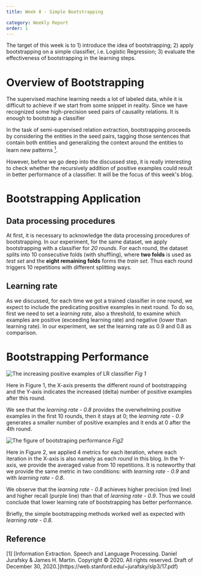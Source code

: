 ```yaml
---
title: Week 8 - Simple Bootstrapping

category: Weekly Report
order: 1
---
```


<!--
1. Bootstrapping Overview
2. Bootstrapping performance
 -->

The target of this week is to 1) introduce the idea of bootstrapping; 2) apply bootstrapping on a simple classifier, i.e. Logistic Regression; 3) evaluate the effectiveness of bootstrapping in the learning steps.


# Overview of Bootstrapping

The supervised machine learning needs a lot of labeled data, while it is difficult to achieve if we start from some snippet in reality. Since we have recognized some high-precision seed pairs of causality relations. It is enough to bootstrap a classifier

In the task of semi-supervised relation extraction, bootstrapping proceeds by considering the entities in the seed pairs, tagging those sentences that contain both entities and generalizing the context around the entities to learn new patterns [<sup>1</sup>](#refer-anchor-1).

However, before we go deep into the discussed step, it is really interesting to check whether the recursively addition of positive examples could result in better performance of a classifier. It will be the focus of this week's blog.


# Bootstrapping Application
## Data processing procedures
At first, it is necessary to acknowledge the data processing procedures of bootstrapping. In our experiment, for the same dataset, we apply bootstrapping with a classifier for *20 rounds*. For each round, the dataset splits into 10 consecutive folds (with shuffling), where **two folds** is used as *test set* and the **eight remaining folds** forms the *train set*. Thus each round triggers 10 repetitions with different splitting ways.

## Learning rate
As we discussed, for each time we got a trained classifier in one round, we expect to include the predicating positive examples in next round. To do so, first we need to set a *learning rate*, also a threshold, to examine which examples are positive (exceeding learning rate) and negative (lower than learning rate). In our experiment, we set the learning rate as 0.9 and 0.8 as comparison.



# Bootstrapping Performance


![The increasing positive examples of LR classifier](https://zoenantes.github.io/GSoc2021-DBpedia-NeuralExtraction/images/boot_lr_delta.png)
*Fig 1*

Here in Figure 1, the X-axis presents the different round of bootstrapping and the Y-axis indicates the increased (delta) number of positive examples after this round.

We see that the *learning rate - 0.8* provides the overwhelming positive examples in the first 10 rounds, then it stays at 0; the *learning rate - 0.9* generates a smaller number of positive examples and it ends at 0 after the 4th round.


![The figure of bootstraping performance](https://zoenantes.github.io/GSoc2021-DBpedia-NeuralExtraction/images/boot_lr.png)
*Fig2*


Here in Figure 2, we applied 4 metrics for each iteration, where each iteration in the X-axis is also namely as each *round* in this blog. In the Y-axis, we provide the averaged value from 10 repetitions. It is noteworthy that we provide the same metric in two conditions: with *learning rate - 0.9* and with *learning rate - 0.8*.

We observe that the *learning rate - 0.8* achieves higher precision (red line) and higher recall (purple line) than that of *learning rate - 0.9*. Thus we could conclude that lower learning rate of bootstrapping has better performance.


Briefly, the simple bootstrapping methods worked well as expected with *learning rate - 0.8*.







## Reference

<div id="refer-anchor-1"></div>
[1] [Information Extraction. Speech and Language Processing. Daniel Jurafsky & James H. Martin. Copyright © 2020. All
rights reserved. Draft of December 30, 2020.](https://web.stanford.edu/~jurafsky/slp3/17.pdf)
